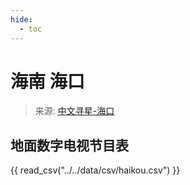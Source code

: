 ```yaml
---
hide:
  - toc
---
```


# 海南 海口

> 来源: [中文寻星-海口](http://dtmb.saoing.com/haikou.htm)

## 地面数字电视节目表

{{ read_csv("../../data/csv/haikou.csv") }}
